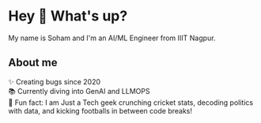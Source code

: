 # Hey 👋 What's up?

My name is Soham and I'm an AI/ML Engineer from IIIT Nagpur.

## About me

✨ Creating bugs since 2020  
📚 Currently diving into GenAI and LLMOPS  
🎲 Fun fact: I am Just a Tech geek crunching cricket stats, decoding politics with data, and kicking footballs in between code breaks!


